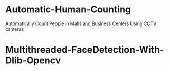 # Automatic-Human-Counting
Automatically Count People in Malls and Business Centers Using CCTV cameras
# Multithreaded-FaceDetection-With-Dlib-Opencv
